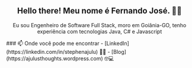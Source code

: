 <!-- ## [![stephen ajulu's header](https://github.com/stephenajulu/stephenajulu/blob/master/edited%20header.png)](https://stephenajulu.com)
<p align='center'>
<a href="https://dev.to/stephenajulu"><img height="30" src="https://raw.githubusercontent.com/stephenajulu/WaylonWalker/main/icon/dev.png"></a>&nbsp;&nbsp;
<a href="https://twitter.com/stephenajulu"><img height="30" src="https://github.com/stephenajulu/WaylonWalker/blob/main/icon/twitter.png?raw=true"></a>&nbsp;&nbsp;
<a href="https://instagram.com/stephenajulu"><img height="30" src="https://github.com/stephenajulu/WaylonWalker/blob/main/icon/instagram.jpg?raw=true"></a>&nbsp;&nbsp;
<a href="https://www.linkedin.com/in/stephenajulu/"><img height="30" src="https://github.com/stephenajulu/WaylonWalker/blob/main/icon/linkedin.png?raw=true"></a>
</p>
-->

<h2 align="center">Hello there! Meu nome é Fernando José. 👋🤓</h2>
<p align="center">Eu sou Engenheiro de Software Full Stack, moro em Goiânia-GO, tenho experiência com tecnologias Java, C# e Javascript</p>
<!--
<em><p align="center"><a href="https://stephenajulu.com">My Personal Website and Portfolio Built with Jekyll, Hosted on Github, DNS Cloudflare</a></p></em>
<p>
  <a href="https://blog.stephenajulu.com/"><img width="307" align='right' src="https://github.com/stephenajulu/stephenajulu/blob/master/Screenshot_2020-07-13%20Ajulu's%20Blog.jpg"></a>
</p>
### 💼 Where am currently working at/as
- [OwlSec Technologies: Founder and Consultant](https://owlsectechnologies.co.ke) 💼 
- [Open World: Freelance](https://stephenajulu.com)
-->
<!--
### 💻 What am currently working on
- [GreeetinCard](https://greeetincard.crd.co)  🚀
- Tech6  🚀 *coming soon*
- [T.H.I.S](https://this1.netlify.app)  🚀 *coming very soon*
- BioEmergency & Biomme  🚀 *coming soon*
- Quevant  🚀 *coming very soon* 🚀
- TechSavant  🚀 *coming very soon* 🚀
- Lofied  🚀 *coming soon*
### 📖 O que eu estou estudando atualmente
- Full Stack Web Development  * Progress 31% *
- AI & Machine Learning  * Progress 13% *
- Cybersecurity and Ethical Hacking  * Progress 72% *
-->
### 📫 Onde você pode me encontrar
<!-- - [Twitter](https://twitter.com/stephenajulu) 🐤-->
- [LinkedIn](https://linkedin.com/in/stephenajulu) 👨💼
<!--- [Website](https://stephenajulu.com) 😏🔗-->
- [Blog](https://ajulusthoughts.wordpress.com) 🤓💻
<!--- [Additional Ways](https://stephenajulu.com/links) 🔗🔗-->
<!--- [Sign up for my newsletter](https://ajulusthoughts.substack.com) 💌->
